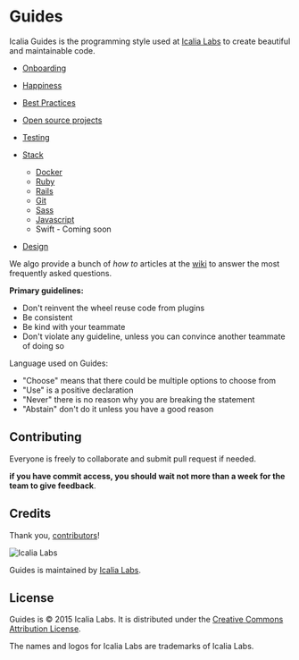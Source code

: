 # Guides

Icalia Guides is the programming style used at [Icalia Labs](http://icalialabs.com) to create beautiful and maintainable code.

* [Onboarding](onboarding)
* [Happiness](happiness)
* [Best Practices](best_practices)
* [Open source projects](open_source)
* [Testing](testing)
* [Stack](stack)
  * [Docker](stack/docker)
  * [Ruby](stack/ruby)
  * [Rails](stack/rails)
  * [Git](stack/git)
  * [Sass](stack/sass)
  * [Javascript](stack/js)
  * Swift - Coming soon


* [Design](design)

We algo provide a bunch of *how to* articles at the [wiki](https://github.com/IcaliaLabs/guides/wiki/How-tos) to answer the most frequently asked questions.

**Primary guidelines:**

* Don't reinvent the wheel reuse code from plugins
* Be consistent
* Be kind with your teammate
* Don't violate any guideline, unless you can convince another teammate of doing so

Language used on Guides:

* "Choose" means that there could be multiple options to choose from
* "Use" is a positive declaration
* "Never" there is no reason why you are breaking the statement
* "Abstain" don't do it unless you have a good reason


Contributing
------------

Everyone is freely to collaborate and submit pull request if needed.

**if you have commit access, you should wait not more than a week for the team to give feedback**.


Credits
-------

Thank you, [contributors](https://github.com/icalialabs/icalia_guides/graphs/contributors)!

![Icalia Labs](https://avatars0.githubusercontent.com/u/2523244?v=3&s=200)

Guides is maintained by [Icalia Labs](http://www.icalialabs.com/team).

License
-------

Guides is © 2015 Icalia Labs. It is distributed under the [Creative Commons
Attribution License](http://creativecommons.org/licenses/by/3.0/).

The names and logos for Icalia Labs are trademarks of Icalia Labs.



